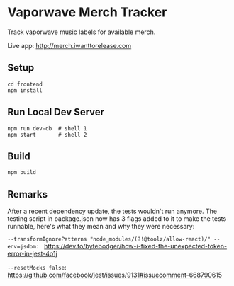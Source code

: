 # Vaporwave Merch Tracker

Track vaporwave music labels for available merch.

Live app: http://merch.iwanttorelease.com

## Setup

    cd frontend
    npm install

## Run Local Dev Server

    npm run dev-db  # shell 1
    npm start       # shell 2

## Build

    npm build

## Remarks

After a recent dependency update, the tests wouldn't run anymore.
The testing script in package.json now has 3 flags added to it to make the tests runnable,
here's what they mean and why they were necessary:

`--transformIgnorePatterns "node_modules/(?!@toolz/allow-react)/" --env=jsdom: ` https://dev.to/bytebodger/how-i-fixed-the-unexpected-token-error-in-jest-4o1j

`--resetMocks false`: https://github.com/facebook/jest/issues/9131#issuecomment-668790615